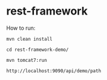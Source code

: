 # rest-framework


How to run:
```
mvn clean install

cd rest-framework-demo/

mvn tomcat7:run

http://localhost:9090/api/demo/path

```

